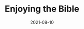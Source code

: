 ---
date: 2021-08-10
dateYear: 2021
isbn: 9781540961662
title: Enjoying the Bible
subtitle: 
description: "Many Christians view the Bible as an instruction manual. While the Bible does provide instruction, it can also captivate, comfort, delight, shock, and inspire. In short, it elicits emotion--just like poetry. By learning to read and love poetry, says literature professor Matthew Mullins, readers can increase their understanding of the biblical text and learn to love God's Word more."
cover: cover-enjoying-the-bible.jpeg
coverGoogle: https://books.google.com/books/content?id=XvOTzQEACAAJ&printsec=frontcover&img=1&zoom=1&source=gbs_api
pageCount: 224
authors: Matthew Mullins
publishers: Baker Academic
published: 2021-01-19
publishedYear: 2021
shelves:
- non-fiction
- faith
---